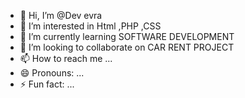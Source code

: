 - 👋 Hi, I’m @Dev evra
- 👀 I’m interested in Html ,PHP ,CSS
- 🌱 I’m currently learning SOFTWARE DEVELOPMENT
- 💞️ I’m looking to collaborate on CAR RENT PROJECT
- 📫 How to reach me ...
- 😄 Pronouns: ...
- ⚡ Fun fact: ...

<!---
HTNKOYUSSF/HTNKOYUSSF is a ✨ special ✨ repository because its `README.md` (this file) appears on your GitHub profile.
You can click the Preview link to take a look at your changes.
--->
